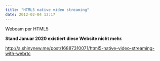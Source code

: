 ```yaml
---
title: "HTML5 native video streaming"
date: 2012-02-04 13:17
---
```

Webcam per HTML5

**Stand Januar 2020 existiert diese Website nicht mehr.**

http://a.shinynew.me/post/16887310071/html5-native-video-streaming-with-webrtc
